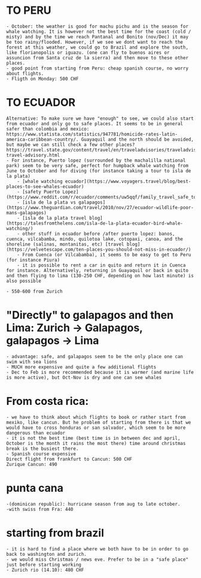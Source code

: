 # TO PERU
    - October: the weather is good for machu pichu and is the season for whale watching. It is however not the best time for the coast (cold / misty) and by the time we reach Pantanal and Bonito (nov/Dec) it may be too rainy/flooded. However, if we see we dont want to reach the forest at this weather, we could go to Brazil and explore the south, like florianopolis or iguazu. (one can fly to buenos aires or assuncion from Santa cruz de la sierra) and then move to these other places.
    - good point from starting from Peru: cheap spanish course, no worry about flights.
    - Fligth on Monday: 500 CHF 

# TO ECUADOR
    Alternative: To make sure we have "enough" to see, we could also start from ecuador and only go to safe places. It seems to be in general safer than colombia and mexico: https://www.statista.com/statistics/947781/homicide-rates-latin-america-caribbean-country/. Guayaquil and the north should be avoided, but maybe we can still check a few other places? https://travel.state.gov/content/travel/en/traveladvisories/traveladvisories/ecuador-travel-advisory.html
    - For instance, Puerto lopez (surrounded by the machalilla national park) seem to be very safe, perfect for humpback whale watching from June to October and for diving (for instance taking a tour to isla de la plata)
        - [whale watching ecuador](https://www.voyagers.travel/blog/best-places-to-see-whales-ecuador)
        - [safety Puerto Lopez](https://www.reddit.com/r/ecuador/comments/uw5qqf/family_travel_safe_to_puerto_lopez/)
        - [isla de la plata vs galapagos](https://www.theguardian.com/travel/2010/nov/27/ecuador-wildlife-poor-mans-galapagos)
        - [isla de la plata travel blog](https://talesfromthelens.com/isla-de-la-plata-ecuador-bird-whale-watching/)
        - other stuff in ecuador before /after puerto lopez: banos, cuenca, vilcabamba, mindo, quilotoa lake, cotopaxi, canoa, and the shoreline (salinas, montanitas, etc) [travel blog](https://velvetescape.com/ten-places-you-should-not-miss-in-ecuador/)
        - From Cuenca (or Vilcabamba), it seems to be easy to get to Peru (for instance Piura)
        - it is possible to rent a car in quito and return it in Cuenca for instance. Alternatively, returning in Guayaquil or back in quito and then flying to lima (130-250 CHF, depending on how last minute) is also possible

    - 550-600 from Zurich

# "Directly" to galapagos and then Lima: Zurich -> Galapagos, galapagos -> Lima
    - advantage: safe, and galapagos seem to be the only place one can swim with sea lions 
    - MUCH more expensive and quite a few additional flights
    - Dec to Feb is more recommended because it is warmer (and marine life is more active), but Oct-Nov is dry and one can see whales 

# From costa rica:
    - we have to think about which flights to book or rather start from mexiko, like cancun. But he problem of starting from there is that we would have to cross honduras or san salvador, which seem to be more dangerous than ecuador
    - it is not the best time (best time is in between dec and april, October is the month it rains the most there) time around christmas break is the busiest there. 
    - Spanish course expensive
    Direct flight from frankfurt to Cancun: 500 CHF
    Zurique Cancun: 490

# punta cana 
    -(dominican republic): hurricane season from aug to late october.
    -with swiss from Fra: 440

# starting from brazil
    - it is hard to find a place where we both have to be in order to go back to washington and zurich. 
    - we would miss Christmas / news eve. Prefer to be in a "safe place" just before starting working
    - Zurich rio (14.10): 480 CHF